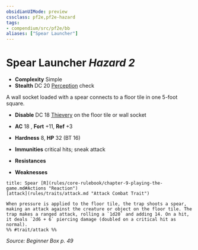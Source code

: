 ```yaml
---
obsidianUIMode: preview
cssclass: pf2e,pf2e-hazard
tags:
- compendium/src/pf2e/bb
aliases: ["Spear Launcher"]
---
```

# Spear Launcher *Hazard 2*  

- **Complexity** Simple
- **Stealth** DC 20 [Perception](compendium/skills.md#Perception) check  

A wall socket loaded with a spear connects to a floor tile in one 5-foot square.

- **Disable** DC 18 [Thievery](compendium/skills.md#Thievery) on the floor tile or wall socket  

- **AC** 18 , **Fort** +11, **Ref** +3
- **Hardness** 8, **HP** 32 (BT 16)
- **Immunities** critical hits; sneak attack
- **Resistances** 
- **Weaknesses** 
     
```ad-embed-ability
title: Spear [R](rules/core-rulebook/chapter-9-playing-the-game.md#Actions "Reaction")
[attack](rules/traits/attack.md "Attack Combat Trait")  

When pressure is applied to the floor tile, the trap shoots a spear, making an attack against the creature or object on the floor tile. The trap makes a ranged attack, rolling a `1d20` and adding 14. On a hit, it deals `2d6 + 6` piercing damage (doubled on a critical hit as normal).  
%% #trait/attack %%
```

*Source: Beginner Box p. 49*